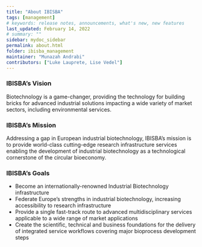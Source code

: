 ```yaml
---
title: "About IBISBA"
tags: [management]
# keywords: release notes, announcements, what's new, new features
last_updated: February 14, 2022
# summary: ""
sidebar: mydoc_sidebar
permalink: about.html
folder: ibisba_management
maintainer: "Munazah Andrabi"
contributors: ["Luke Lauprete, Lise Vedel"]
---  
```



### IBISBA’s Vision

Biotechnology is a game-changer, providing the technology for building bricks for advanced industrial solutions impacting a wide variety of market sectors, 
including environmental services.

### IBISBA’s Mission 

Addressing a gap in European industrial biotechnology, IBISBA’s mission is to provide world-class cutting-edge research infrastructure services enabling the 
development of industrial biotechnology as a technological cornerstone of the circular bioeconomy.

### IBISBA’s Goals

* Become an internationally-renowned Industrial Biotechnology infrastructure
* Federate Europe’s strengths in industrial biotechnology, increasing accessibility to research infrastructure
* Provide a single fast-track route to advanced multidisciplinary services applicable to a wide range of market applications
* Create the scientific, technical and business foundations for the delivery of integrated service workflows covering major bioprocess development steps
